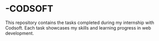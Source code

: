 # -CODSOFT
This repository contains the tasks completed during my internship with Codsoft. Each task showcases my skills and learning progress in web development.
